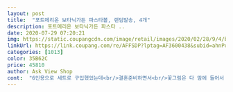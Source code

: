 ```yaml
---
layout: post 
title:  "포트메리온 보타닉가든 파스타볼, 랜덤발송, 4개" 
description: 포트메리온 보타닉가든 파스타 ..
date: 2020-07-29 07:20:21 
img: https://static.coupangcdn.com/image/retail/images/2020/02/28/9/4/b1bc7001-0f82-4b3c-a764-43b8eec7a0c7.jpg 
linkUrl: https://link.coupang.com/re/AFFSDP?lptag=AF3600438&subid=ahnPublicAsk&pageKey=1300825825&itemId=2314537025&vendorItemId=70311282007&traceid=V0-113-deac15c14c2fa056 
categories: [1013] 
color: 35B62C 
price: 45810 
author: Ask View Shop 
cont:  "6인용으로 세트로 구입했었는데<br/>결혼준비하면서<br/>꽃그림은 다 맘에 들어서 좋고<br/>다른건 다 괜찮은데<br/>단점은<br/>더큰걸로구매해야겠어요<br/>뒤에 숨구멍이 개당 56개쯤 있어요<br/>뒷면 삼발이 자국이 진한거랑 뒷면 튄거 있지만<br/>뒷면기포는있지만,앞부분은깨끗해요<br/>모양이나 무늬 같은건 같은거 였어요<br/>사용할때 둘다 깨져서 새로 살겸 보다가<br/>생각보다조금작네요<br/>숨구멍이 너무 많네요<br/>앞면은 괜찮아요<br/>앞에는 괜찮은데<br/>약간 하자있는걸 싸게 산느낌<br/>여기가 저렴한거 같아서 구매했어요<br/>예민하신분들은 안사시는걸로<br/>이 것이 2개 들어 있었는데<br/>이정도면 준수해서 사용하는데 지장 없어요<br/>전에 쓰던거랑 비교해서는<br/>조금큰파스타접시가필요했는데<br/>중접시사이즈랑같아요<br/>처음온건,앞부분에찍힌자국이10여개나있어서교환신청했더니바로왔네요몇개더사야겠어요<br/>" 
---
```

